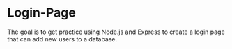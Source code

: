 # Login-Page
The goal is to get practice using Node.js and Express to create a login page that can add new users to a database. 

